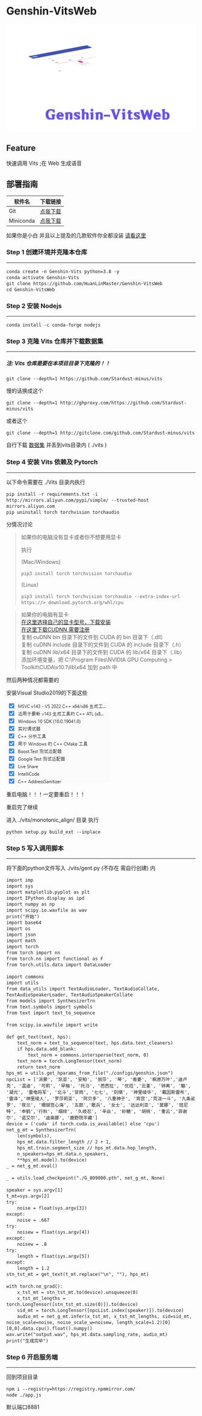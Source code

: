 # Genshin-VitsWeb

![pic](docs/pic.png)

## Feature

快速调用 Vits ;在 Web 生成语音

## 部署指南

| 软件名      | 下载链接    |
| ----------- | ----------- |
| Git         | [点我下载](https://ghproxy.com/github.com/git-for-windows/git/releases/download/v2.37.3.windows.1/Git-2.37.3-64-bit.exe)       |
| Miniconda   | [点我下载](https://repo.anaconda.com/miniconda/Miniconda3-latest-Windows-x86_64.exe)        |
如果你是小白 并且以上提及的几款软件你全都没装 [请看这里](install.md)

### Step 1 创建环境并克隆本仓库
---
```
conda create -n Genshin-Vits python=3.8 -y
conda activate Genshin-Vits
git clone https://github.com/HuanLinMaster/Genshin-VitsWeb
cd Genshin-VitsWeb
```

### Step 2 安装 Nodejs
---
```
conda install -c conda-forge nodejs
```

### Step 3 克隆 Vits 仓库并下载数据集
---
##### 注: Vits 仓库是要在本项目目录下克隆的！！
```
git clone --depth=1 https://github.com/Stardust-minus/vits
```
慢的话换成这个
```
git clone --depth=1 http://ghproxy.com/https://github.com/Stardust-minus/vits
```
或者这个
```
git clone --depth=1 http://gitclone.com/github.com/Stardust-minus/vits
```
自行下载 [数据集](https://obs.baimianxiao.cn/share/obs/sankagenkeshi/G_809000.pth) 并丢到vits目录内 ( ./vits )

### Step 4 安装 Vits 依赖及 Pytorch
--- 
以下命令需要在 ./Vits 目录内执行
```
pip install -r requirements.txt -i http://mirrors.aliyun.com/pypi/simple/ --trusted-host mirrors.aliyun.com
pip uninstall torch torchvision torchaudio
```

分情况讨论
> 如果你的电脑没有显卡或者你不想要用显卡
> 
> 执行
> 
> (Mac/Windows)
> ```
> pip3 install torch torchvision torchaudio
> ```
> (Linux)
> ```
> pip3 install torch torchvision torchaudio --extra-index-url https://> download.pytorch.org/whl/cpu
>```

> 如果你的电脑有显卡 <br>
> [在这里选择自己的显卡型号，下载安装](https://www.nvidia.cn/Download/index.aspx?lang=cn#) <br>
> [在这里下载CUDNN,需要注册](https://developer.nvidia.com/rdp/cudnn-download) <br>
> 复制 cuDNN bin 目录下的文件到 CUDA 的 bin 目录下（.dll） <br>
> 复制 cuDNN include 目录下的文件到 CUDA 的 include 目录下（.h） <br>
> 复制 cuDNN lib/x64 目录下的文件到 CUDA 的 lib/x64 目录下（.lib） <br>
> 添加环境变量，把 C:\Program Files\NVIDIA GPU Computing > Toolkit\CUDA\v10.1\lib\x64 加到 path 中 <br>

然后两种情况都需要的

安装Visual Studio2019的下面这些

![img](docs/vsi.png)

重启电脑！！！一定要重启！！！

重启完了继续

进入 ./vits/monotonic_align/ 目录 执行
```
python setup.py build_ext --inplace
```
### Step 5 写入调用脚本
---
将下面的python文件写入 ./vits/gent.py (不存在 需自行创建) 内
```
import imp
import sys
import matplotlib.pyplot as plt
import IPython.display as ipd
import numpy as np
import scipy.io.wavfile as wav
print("开始")
import base64
import os
import json
import math
import torch
from torch import nn
from torch.nn import functional as F
from torch.utils.data import DataLoader

import commons
import utils
from data_utils import TextAudioLoader, TextAudioCollate, TextAudioSpeakerLoader, TextAudioSpeakerCollate
from models import SynthesizerTrn
from text.symbols import symbols
from text import text_to_sequence

from scipy.io.wavfile import write

def get_text(text, hps):
    text_norm = text_to_sequence(text, hps.data.text_cleaners)
    if hps.data.add_blank:
        text_norm = commons.intersperse(text_norm, 0)
    text_norm = torch.LongTensor(text_norm)
    return text_norm
hps_mt = utils.get_hparams_from_file("./configs/genshin.json")
npcList = ['派蒙', '凯亚', '安柏', '丽莎', '琴', '香菱', '枫原万叶','迪卢克', '温迪', '可莉', '早柚', '托马', '芭芭拉', '优菈','云堇', '钟离', '魈', '凝光', '雷电将军', '北斗','甘雨', '七七', '刻晴', '神里绫华', '戴因斯雷布', '雷泽','神里绫人', '罗莎莉亚', '阿贝多', '八重神子', '宵宫','荒泷一斗', '九条裟罗', '夜兰', '珊瑚宫心海', '五郎','散兵', '女士', '达达利亚', '莫娜', '班尼特', '申鹤','行秋', '烟绯', '久岐忍', '辛焱', '砂糖', '胡桃', '重云','菲谢尔', '诺艾尔', '迪奥娜', '鹿野院平藏']
device = ('cuda' if torch.cuda.is_available() else 'cpu')
net_g_mt = SynthesizerTrn(
    len(symbols),
    hps_mt.data.filter_length // 2 + 1,
    hps_mt.train.segment_size // hps_mt.data.hop_length,
    n_speakers=hps_mt.data.n_speakers,
    **hps_mt.model).to(device)
_ = net_g_mt.eval()

_ = utils.load_checkpoint("./G_809000.pth", net_g_mt, None)

speaker = sys.argv[1]
t_mt=sys.argv[2]
try:
    noise = float(sys.argv[3])
except:
    noise = .667
try:
    noisew = float(sys.argv[4])
except:
    noisew = .8
try:
    length = float(sys.argv[5])
except:
    length = 1.2
stn_tst_mt = get_text(t_mt.replace("\n", ""), hps_mt)

with torch.no_grad():
    x_tst_mt = stn_tst_mt.to(device).unsqueeze(0)
    x_tst_mt_lengths = torch.LongTensor([stn_tst_mt.size(0)]).to(device)
    sid_mt = torch.LongTensor([npcList.index(speaker)]).to(device)
    audio_mt = net_g_mt.infer(x_tst_mt, x_tst_mt_lengths, sid=sid_mt, noise_scale=noise, noise_scale_w=noisew, length_scale=1.2)[0][0,0].data.cpu().float().numpy()
wav.write("output.wav", hps_mt.data.sampling_rate, audio_mt)
print("生成完毕")

```

### Step 6 开启服务端
---
回到项目目录
```
npm i --registry=https://registry.npmmirror.com/
node ./app.js
```
默认端口8881